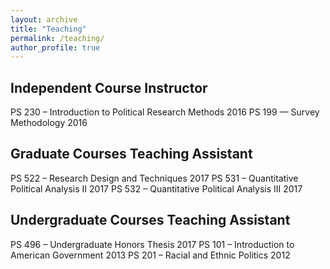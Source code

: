 ```yaml
---
layout: archive
title: "Teaching"
permalink: /teaching/
author_profile: true
---
```


## Independent Course Instructor
PS 230 – Introduction to Political Research Methods 2016
PS 199 — Survey Methodology 2016

## Graduate Courses Teaching Assistant
PS 522 – Research Design and Techniques 2017
PS 531 – Quantitative Political Analysis II 2017
PS 532 – Quantitative Political Analysis III 2017

## Undergraduate Courses Teaching Assistant
PS 496 – Undergraduate Honors Thesis 2017
PS 101 – Introduction to American Government 2013
PS 201 – Racial and Ethnic Politics 2012

<!--
{% include base_path %}

{% for post in site.teaching reversed %}
  {% include archive-single.html %}
{% endfor %}
-->
